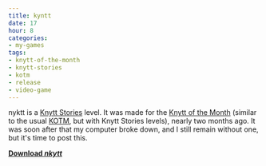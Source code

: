 ```yaml
---
title: kyntt
date: 17
hour: 8
categories:
- my-games
tags:
- knytt-of-the-month
- knytt-stories
- kotm
- release
- video-game
---
```


nyktt is a [Knytt Stories](http://nifflas.ni2.se/?page=Knytt+Stories) level. It was made for the [Knytt of the Month](http://www.glorioustrainwrecks.com/node/1280) (similar to the usual [KOTM](http://blog.agj.cl/tag/kotm/), but with Knytt Stories levels), nearly two months ago. It was soon after that my computer broke down, and I still remain without one, but it's time to post this.

[**Download _nkytt_**](http://www.agj.cl/files/games/nyktt.zip)
